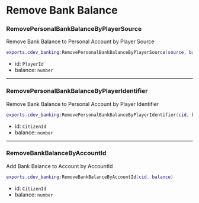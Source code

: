 # Remove Bank Balance

### RemovePersonalBankBalanceByPlayerSource <a href="#getitemcount" id="getitemcount"></a>

Remove Bank Balance to Personal Account by Player Source

```lua
exports.cdev_banking:RemovePersonalBankBalanceByPlayerSource(source, balance)
```

* id: `PlayerId`
* balance: `number`

***

### RemovePersonalBankBalanceByPlayerIdentifier <a href="#getitemcount" id="getitemcount"></a>

Remove Bank Balance to Personal Account by Player Identifier

```lua
exports.cdev_banking:RemovePersonalBankBalanceByPlayerIdentifier(cid, balance)
```

* id: `CitizenId`
* balance: `number`

***

### RemoveBankBalanceByAccountId <a href="#getitemcount" id="getitemcount"></a>

Add Bank Balance to Account by AccountId

```lua
exports.cdev_banking:RemoveBankBalanceByAccountId(cid, balance)
```

* id: `CitizenId`
* balance: `number`
